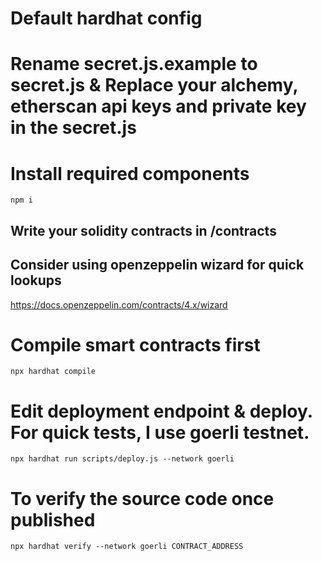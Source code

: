 # Default hardhat config

# Rename secret.js.example to secret.js & Replace your alchemy, etherscan api keys and private key in the secret.js

# Install required components
`npm i`

## Write your solidity contracts in /contracts
## Consider using openzeppelin wizard for quick lookups
https://docs.openzeppelin.com/contracts/4.x/wizard

# Compile smart contracts first 
`npx hardhat compile`

# Edit deployment endpoint & deploy. For quick tests, I use goerli testnet.
`npx hardhat run scripts/deploy.js --network goerli`

# To verify the source code once published
`npx hardhat verify --network goerli CONTRACT_ADDRESS`
